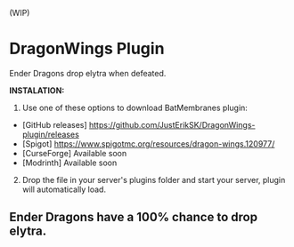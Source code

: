 (WIP)
# DragonWings Plugin
Ender Dragons drop elytra when defeated.

**INSTALATION:**

1. Use one of these options to download BatMembranes plugin:
- [GitHub releases] https://github.com/JustErikSK/DragonWings-plugin/releases
- [Spigot] https://www.spigotmc.org/resources/dragon-wings.120977/
- [CurseForge] Available soon
- [Modrinth] Available soon
2. Drop the file in your server's plugins folder and start your server, plugin will automatically load.

## Ender Dragons have a 100% chance to drop elytra.
